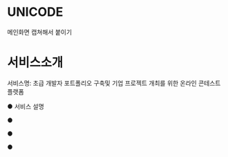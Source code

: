 # UNICODE

메인화면 캡쳐해서 붙이기
# 서비스소개

서비스명: 초급 개발자 포트폴리오 구축및 기업 프로젝트 개최를 위한 온라인 콘테스트 플랫폼

● 서비스 설명
  
  ●
  
  ●
  
  ●
